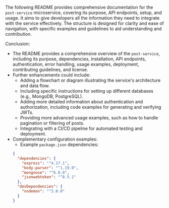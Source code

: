 The following README provides comprehensive documentation for the `post-service` microservice, covering its purpose, API endpoints, setup, and usage. It aims to give developers all the information they need to integrate with the service effectively. The structure is designed for clarity and ease of navigation, with specific examples and guidelines to aid understanding and contribution.



Conclusion:

- The README provides a comprehensive overview of the `post-service`, including its purpose, dependencies, installation, API endpoints, authentication, error handling, usage examples, deployment, contributing guidelines, and license.
- Further enhancements could include:
    - Adding a flowchart or diagram illustrating the service's architecture and data flow.
    - Including specific instructions for setting up different databases (e.g., MongoDB, PostgreSQL).
    - Adding more detailed information about authentication and authorization, including code examples for generating and verifying JWTs.
    - Providing more advanced usage examples, such as how to handle pagination or filtering of posts.
    - Integrating with a CI/CD pipeline for automated testing and deployment.
- Complementary configuration examples:
    - Example `package.json` dependencies:
    ```json
    {
      "dependencies": {
        "express": "^4.17.1",
        "body-parser": "^1.19.0",
        "mongoose": "^6.0.0",
        "jsonwebtoken": "^8.5.1"
      },
      "devDependencies": {
        "nodemon": "^2.0.0"
      }
    }
    ```
